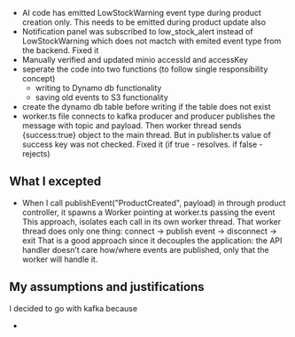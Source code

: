 - AI code has emitted LowStockWarning event type during product creation only. This needs to be emitted during product update also
- Notification panel was subscribed to low_stock_alert instead of LowStockWarning which does not mactch with emited event type from the backend. Fixed it
- Manually verified and updated minio accessId and accessKey
- seperate the code into two functions (to follow single responsibility concept) 
    - writing to Dynamo db functionality 
    - saving old events to S3 functionality 
- create the dynamo db table before writing if the table does not exist
- worker.ts file connects to kafka producer and producer publishes the message with topic and payload. Then worker thread sends {success:true} object to the main thread. But in publisher.ts value of success key was not checked. Fixed it (if true - resolves. if false - rejects)

What I excepted
------------------
- When I call publishEvent("ProductCreated", payload) in through product controller, it spawns a Worker pointing at worker.ts passing the event This approach, isolates each call in its own worker thread. That worker thread does only one thing: connect -> publish event -> disconnect -> exit
That is a good approach since it decouples the application: the API handler doesn’t care how/where events are published, only that the worker will handle it.



My assumptions and justifications
---------------------------------
I decided to go with kafka because

- 




